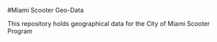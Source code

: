 #Miami Scooter Geo-Data

This repository holds geographical data for the City of Miami Scooter Program
